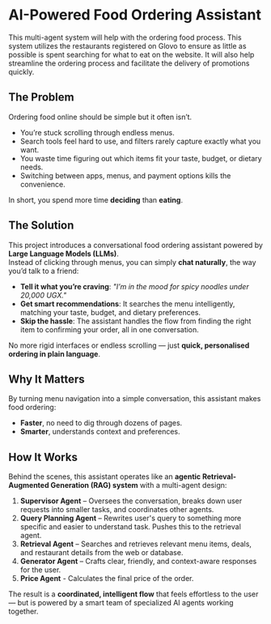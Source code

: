 # AI-Powered Food Ordering Assistant  
This multi-agent system will help with the ordering food process. This system utilizes the restaurants registered on Glovo  to ensure as little as possible is spent searching for what to eat on the website. It will also help streamline the ordering process and facilitate the delivery of promotions quickly.


## The Problem  

Ordering food online should be simple but it often isn’t.  

- You’re stuck scrolling through endless menus.  
- Search tools feel hard to use, and filters rarely capture exactly what you want.  
- You waste time figuring out which items fit your taste, budget, or dietary needs.  
- Switching between apps, menus, and payment options kills the convenience.  

In short, you spend more time **deciding** than **eating**.  

## The Solution  

This project introduces a conversational food ordering assistant powered by **Large Language Models (LLMs)**.  
Instead of clicking through menus, you can simply **chat naturally**, the way you’d talk to a friend:  

- **Tell it what you’re craving**: *"I’m in the mood for spicy noodles under 20,000 UGX."*  
- **Get smart recommendations**: It searches the menu intelligently, matching your taste, budget, and dietary preferences.  
- **Skip the hassle**: The assistant handles the flow from finding the right item to confirming your order, all in one conversation.  

No more rigid interfaces or endless scrolling — just **quick, personalised ordering in plain language**.  


## Why It Matters  

By turning menu navigation into a simple conversation, this assistant makes food ordering:  

- **Faster**, no need to dig through dozens of pages.  
- **Smarter**, understands context and preferences.
  
## How It Works 

Behind the scenes, this assistant operates like an **agentic Retrieval-Augmented Generation (RAG) system** with a multi-agent design:  

1. **Supervisor Agent** – Oversees the conversation, breaks down user requests into smaller tasks, and coordinates other agents.  
2. **Query Planning Agent** – Rewrites user's query to something more specific and easier to understand task. Pushes this to the retrieval agent.  
3. **Retrieval Agent** – Searches and retrieves relevant menu items, deals, and restaurant details from the web or database. 
4. **Generator Agent** – Crafts clear, friendly, and context-aware responses for the user.
5. **Price Agent** - Calculates the final price of the order.

The result is a **coordinated, intelligent flow** that feels effortless to the user — but is powered by a smart team of specialized AI agents working together.

